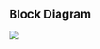 ## Block Diagram
![](https://github.com/gauri2323/M2-Embedded_Temperature_Measurement_System/blob/main/6_ImagesAndVideos/BD.png?raw=true)


